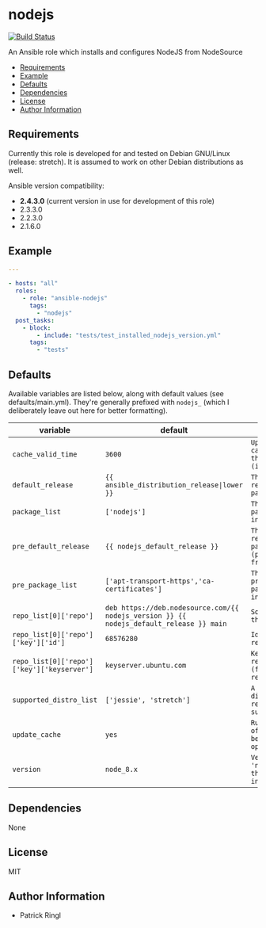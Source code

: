 # nodejs

[![Build Status](https://travis-ci.org/pari-/ansible-nodejs.svg?branch=master)](https://travis-ci.org/pari-/ansible-nodejs)

An Ansible role which installs and configures NodeJS from NodeSource

<!-- toc -->

- [Requirements](#requirements)
- [Example](#example)
- [Defaults](#defaults)
- [Dependencies](#dependencies)
- [License](#license)
- [Author Information](#author-information)

<!-- tocstop -->

## Requirements

Currently this role is developed for and tested on Debian GNU/Linux (release: stretch). It is assumed to work on other Debian distributions as well.

Ansible version compatibility:

- __2.4.3.0__ (current version in use for development of this role)
- 2.3.3.0
- 2.2.3.0
- 2.1.6.0

## Example

```yaml
---

- hosts: "all"
  roles:
    - role: "ansible-nodejs"
      tags:
        - "nodejs"
  post_tasks:
    - block:
        - include: "tests/test_installed_nodejs_version.yml"
      tags:
        - "tests"
```

## Defaults

Available variables are listed below, along with default values (see defaults/main.yml). They're generally prefixed with `nodejs_` (which I deliberately leave out here for better formatting).

variable | default | notes
-------- | ------- | -----
`cache_valid_time` | `3600` | `Update the apt cache if its older than the set value (in seconds)`
`default_release` | `{{ ansible_distribution_release\|lower }}` | `The default release to install packages from`
`package_list` | `['nodejs']` | `The list of packages to be installed`
`pre_default_release` | `{{ nodejs_default_release }}` | `The default release to install packages (pre_package_list) from`
`pre_package_list` | `['apt-transport-https','ca-certificates']` | `The list of prerequisite packages to be installed`
`repo_list[0]['repo']` | `deb https://deb.nodesource.com/{{ nodejs_version }} {{ nodejs_default_release }} main` | `Source string for the repositories`
`repo_list[0]['repo']['key']['id']` | `68576280` | `Identifier of (the repository) key`
`repo_list[0]['repo']['key']['keyserver']` | `keyserver.ubuntu.com` | `Keyserver to retrieve the key (for the repository) from`
`supported_distro_list` | `['jessie', 'stretch']` | `A list of distribution releases this role supports`
`update_cache` | `yes` | `Run the equivalent of apt-get update before the operation`
`version` | `node_8.x` | `Version of the 'nodejs'-package that is to be installed`

## Dependencies

None

## License

MIT

## Author Information

* Patrick Ringl
